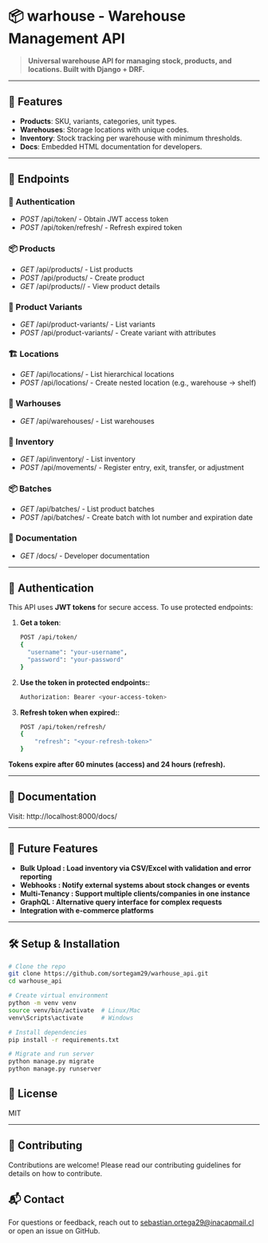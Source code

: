 # 📦 warhouse - Warehouse Management API

> **Universal warehouse API for managing stock, products, and locations. Built with Django + DRF.**

---

## 🧱 Features

- **Products**: SKU, variants, categories, unit types.
- **Warehouses**: Storage locations with unique codes.
- **Inventory**: Stock tracking per warehouse with minimum thresholds.
- **Docs**: Embedded HTML documentation for developers.

---

## 📡 Endpoints
### 🔐 Authentication
- *POST* /api/token/ - Obtain JWT access token
- *POST* /api/token/refresh/ - Refresh expired token
### 📦 Products
- *GET* /api/products/ - List products
- *POST* /api/products/ - Create product
- *GET* /api/products/<id>/ - View product details
### 🧱 Product Variants
- *GET* /api/product-variants/ - List variants
- *POST* /api/product-variants/ - Create variant with attributes
### 🏗️ Locations
- *GET* /api/locations/ - List hierarchical locations
- *POST* /api/locations/ - Create nested location (e.g., warehouse → shelf)
### 🏤 Warhouses
- *GET* /api/warehouses/ - List warehouses
### 🔄 Inventory
- *GET* /api/inventory/ - List inventory
- *POST* /api/movements/ - Register entry, exit, transfer, or adjustment
### 📦 Batches
- *GET* /api/batches/ - List product batches
- *POST* /api/batches/ - Create batch with lot number and expiration date
### 📝 Documentation
- *GET* /docs/ - Developer documentation

---

## 🔐 Authentication

This API uses **JWT tokens** for secure access. To use protected endpoints:

1. **Get a token**:
   ```bash
   POST /api/token/
   {
     "username": "your-username",
     "password": "your-password"
   }
   ```
2. **Use the token in protected endpoints:**:
   ```bash
   Authorization: Bearer <your-access-token>
   ```

2. **Refresh token when expired:**:
   ```bash
   POST /api/token/refresh/
   {
       "refresh": "<your-refresh-token>"
   }
   ```
**Tokens expire after 60 minutes (access) and 24 hours (refresh).**

---

## 📝 Documentation
Visit: http://localhost:8000/docs/

---

## 🚀 Future Features

- **Bulk Upload : Load inventory via CSV/Excel with validation and error reporting**
- **Webhooks : Notify external systems about stock changes or events**
- **Multi-Tenancy : Support multiple clients/companies in one instance**
- **GraphQL : Alternative query interface for complex requests**
- **Integration with e-commerce platforms**

---

## 🛠️ Setup & Installation

```bash
# Clone the repo
git clone https://github.com/sortegam29/warhouse_api.git 
cd warhouse_api

# Create virtual environment
python -m venv venv
source venv/bin/activate  # Linux/Mac
venv\Scripts\activate     # Windows

# Install dependencies
pip install -r requirements.txt

# Migrate and run server
python manage.py migrate
python manage.py runserver

```
## 📜 License
MIT

---

## 📌 Contributing
Contributions are welcome! Please read our contributing guidelines for details on how to contribute.

## 📬 Contact
For questions or feedback, reach out to sebastian.ortega29@inacapmail.cl or open an issue on GitHub.

